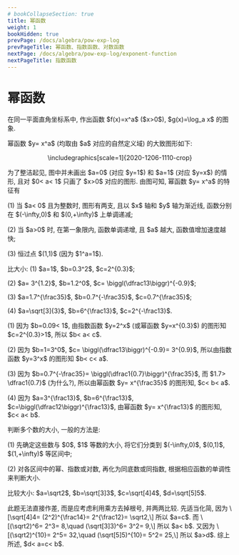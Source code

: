 ```yaml
---
# bookCollapseSection: true
title: 幂函数
weight: 1
bookHidden: true
prevPage: /docs/algebra/pow-exp-log
prevPageTitle: 幂函数、指数函数、对数函数
nextPage: /docs/algebra/pow-exp-log/exponent-function
nextPageTitle: 指数函数
---
```


# 幂函数


<myexercise>
    <p>在同一平面直角坐标系中, 作出函数 $f(x)=x^a$ ($x>0$), $g(x)=\log_a x$ 的图象.
    </p>
<myexercise>

<p>幂函数 $y= x^a$ (均取由 $a$ 对应的自然定义域) 的大致图形如下:
</p>
<p><center>
        \includegraphics[scale=1]{2020-1206-1110-crop}
    </center>
</p>
<p>为了整洁起见, 图中并未画出 $a=0$ (对应 $y=1$) 和 $a=1$ (对应 $y=x$) 的情形, 且对 $0< a< 1$ 只画了 $x>0$ 对应的图形. 由图可知, 幂函数 $y= x^a$ 的特征有
</p>
<p>(1) 当 $a< 0$ 且为整数时, 图形有两支, 且以 $x$ 轴和 $y$ 轴为渐近线, 函数分别在 $(-\infty,0)$ 和 $(0,+\infty)$ 上单调递减; 
</p>
<p>(2) 当 $a>0$ 时, 在第一象限内, 函数单调递增, 且 $a$ 越大, 函数值增加速度越快;
</p>
<p>(3) 恒过点 $(1,1)$ (因为 $1^a=1$).
</p>


<myexample>
<p>比大小: (1) $a=1$, $b=0.3^2$, $c=2^{0.3}$;
</p>
<p>(2) $a= 3^{1.2}$, $b=1.2^0$, $c= \biggl(\dfrac13\biggr)^{-0.9}$;
</p>
<p>(3) $a=1.7^{\frac35}$, $b=0.7^{-\frac35}$, $c=0.7^{\frac35}$;
</p>
<p>(4) $a=\sqrt[3]{3}$, $b=6^{\frac13}$, $c=2^{-\frac13}$.
</p>
</myexample>
<mysolution>
    <p>(1) 因为 $b=0.09< 1$, 由指数函数 $y=2^x$ (或幂函数 $y=x^{0.3}$) 的图形知 $c=2^{0.3}>1$, 所以 $b< a< c$.
</p>
<p>(2) 因为 $b=1=3^0$, $c= \biggl(\dfrac13\biggr)^{-0.9}= 3^{0.9}$, 所以由指数函数 $y=3^x$ 的图形知 $b< c< a$.
</p>
<p>(3) 因为 $b=0.7^{-\frac35}= \biggl(\dfrac1{0.7}\biggr)^{\frac35}$, 而 $1.7> \dfrac1{0.7}$ (为什么?), 所以由幂函数 $y= x^{\frac35}$ 的图形知, $c< b< a$.
</p>
<p>(4) 因为 $a=3^{\frac13}$, $b=6^{\frac13}$, $c=\biggl(\dfrac12\biggr)^{\frac13}$, 由幂函数 $y= x^{\frac13}$ 的图形知, $c< a< b$.
</p>
</mysolution>
</p>
<p>判断多个数的大小, 一般的方法是:
</p>
<p>(1) 先确定这些数与 $0$, $1$ 等数的大小, 将它们分类到 $(-\infty,0)$, $(0,1)$, $(1,+\infty)$ 等区间中;
</p>
<p>(2) 对各区间中的幂、指数或对数, 再化为同底数或同指数, 根据相应函数的单调性来判断大小.

<myexample>
<p>比较大小: $a=\sqrt2$, $b=\sqrt[3]3$, $c=\sqrt[4]4$, $d=\sqrt[5]5$.
</p>
</myexample>
<mysolution>
    <p>此题无法直接作差, 而是应考虑利用乘方去掉根号, 并两两比较. 先适当化简, 因为 
    \[\sqrt[4]4= (2^2)^{\frac14}= 2^{\frac12}= \sqrt2,\]
    所以 $a=c$. 而
    \[(\sqrt2)^6= 2^3= 8,\quad (\sqrt[3]3)^6= 3^2= 9,\]
    所以 $a< b$. 又因为
    \[(\sqrt2)^{10}= 2^5= 32,\quad (\sqrt[5]5)^{10}= 5^2= 25,\]
    所以 $a>d$. 综上所述, $d< a=c< b$.
</p>
</mysolution>
